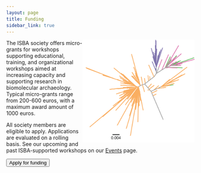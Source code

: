 ```yaml
---
layout: page
title: Funding
sidebar_link: true
---
```

<img align="right" width="300" src="/assets/images/Ecoli.png">

The ISBA society offers micro-grants for workshops supporting educational, training, and organizational workshops aimed at increasing
capacity and supporting research in biomolecular archaeology. Typical micro-grants range from 200-600 euros, with a maximum award amount of 1000 euros.

All society members are eligible to apply. Applications are evaluated on a rolling basis. See our upcoming and past ISBA-supported workshops on our [Events](/category/events.md) page.

<button
class="button-join"
role="button"
onclick="window.open('/application','\_blank')"
type="button">
Apply for funding </button>
